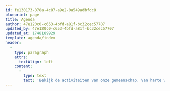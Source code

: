 ```yaml
---
id: fe130173-878a-4c87-a9e2-0a549adbfdc8
blueprint: page
title: Agenda
author: 47e120c0-c653-4bfd-a81f-bc32cec57707
updated_by: 47e120c0-c653-4bfd-a81f-bc32cec57707
updated_at: 1748189929
template: agenda/index
header:
  -
    type: paragraph
    attrs:
      textAlign: left
    content:
      -
        type: text
        text: 'Bekijk de activiteiten van onze gemeenschap. Van harte welkom om aan te sluiten!'
---
```

